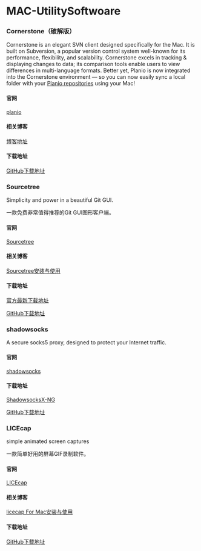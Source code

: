 # MAC-UtilitySoftwoare
### Cornerstone（破解版）

Cornerstone is an elegant SVN client designed specifically for the Mac. It is built on Subversion, a popular version control system well-known for its performance, flexibility, and scalability. Cornerstone excels in tracking & displaying changes to data; its comparison tools enable users to view differences in multi-language formats. Better yet, Planio is now integrated into the Cornerstone environment — so you can now easily sync a local folder with your [Planio repositories](https://plan.io/subversion-hosting-and-git-hosting/) using your Mac!

#### 官网

[planio](https://plan.io/cornerstone-svn/)

#### 相关博客

[博客地址](http://www.sdifen.com/cornerstone303.html)

#### 下载地址

[GitHub下载地址]()

### Sourcetree

Simplicity and power in a beautiful Git GUI.

一款免费非常值得推荐的Git GUI图形客户端。

#### 官网

[Sourcetree](https://www.sourcetreeapp.com/)

#### 相关博客

[Sourcetree安装与使用](https://www.jianshu.com/p/fdbf7c0bca93)

#### 下载地址

[官方最新下载地址](https://downloads.atlassian.com/software/sourcetree/Sourcetree_2.7g.zip?_ga=2.14161982.845437131.1517497820-860903184.1517497820)

[GitHub下载地址]()

### shadowsocks

A secure socks5 proxy, designed to protect your Internet traffic.

#### 官网

[shadowsocks](https://github.com/shadowsocks)

#### 下载地址

[ShadowsocksX-NG](https://github.com/shadowsocks/ShadowsocksX-NG)

[GitHub下载地址]()

### LICEcap

simple animated screen captures

一款简单好用的屏幕GIF录制软件。

#### 官网

[LICEcap](https://www.cockos.com/licecap/)

#### 相关博客

[licecap For Mac安装与使用](https://www.jianshu.com/p/ea8f828802a3)

#### 下载地址

[GitHub下载地址]()